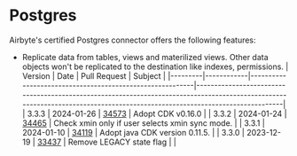 # Postgres

Airbyte's certified Postgres connector offers the following features:

- Replicate data from tables, views and materilized views. Other data objects won't be replicated to
  the destination like indexes, permissions. | Version | Date | Pull Request | Subject |
  |---------|------------|----------------------------------------------------------|----------------------------------------------------------------------------------------------------------------------------------------------------------------------------|
  | 3.3.3 | 2024-01-26 | [34573](https://github.com/airbytehq/airbyte/pull/34573) | Adopt CDK
  v0.16.0 | | 3.3.2 | 2024-01-24 | [34465](https://github.com/airbytehq/airbyte/pull/34465) | Check
  xmin only if user selects xmin sync mode. | | 3.3.1 | 2024-01-10 |
  [34119](https://github.com/airbytehq/airbyte/pull/34119) | Adopt java CDK version 0.11.5. | |
  3.3.0 | 2023-12-19 | [33437](https://github.com/airbytehq/airbyte/pull/33437) | Remove LEGACY
  state flag | |
